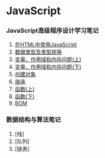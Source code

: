 # JavaScript

### JavaScript高级程序设计学习笔记

1. [在HTML中使用JavaScript](https://github.com/A-cabbage/javascript/issues/1)
2. [数据类型及类型转换](https://github.com/A-cabbage/javascript/issues/3)
3. [变量、作用域和内存问题(上)](https://github.com/A-cabbage/javascript/issues/4)
4. [变量、作用域和内存问题(下)](https://github.com/A-cabbage/javascript/issues/5)
5. [创建对象](https://github.com/A-cabbage/javascript/issues/6)
6. [继承](https://github.com/A-cabbage/javascript/issues/7)
7. [函数(上)](https://github.com/A-cabbage/javascript/issues/8)
8. [函数(下)](https://github.com/A-cabbage/javascript/issues/9)
9. [BOM](https://github.com/A-cabbage/javascript/issues/10)




### 数据结构与算法笔记

1. [栈]
2. [队列]
3. [链表]
